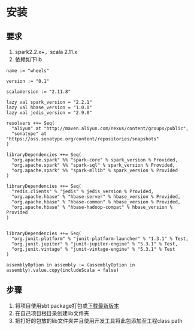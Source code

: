 # 安装
## 要求
1. spark2.2.x+，scala 2.11.x
2. 依赖如下lib
```
name := "wheels"

version := "0.1"

scalaVersion := "2.11.8"

lazy val spark_version = "2.2.1"
lazy val hbase_version = "1.0.0"
lazy val jedis_version = "2.9.0"

resolvers ++= Seq(
  "aliyun" at "http://maven.aliyun.com/nexus/content/groups/public",
  "sonatype" at "https://oss.sonatype.org/content/repositories/snapshots"
)

libraryDependencies ++= Seq(
  "org.apache.spark" %% "spark-core" % spark_version % Provided,
  "org.apache.spark" %% "spark-sql" % spark_version % Provided,
  "org.apache.spark" %% "spark-mllib" % spark_version % Provided
)

libraryDependencies ++= Seq(
  "redis.clients" % "jedis" % jedis_version % Provided,
  "org.apache.hbase" % "hbase-server" % hbase_version % Provided,
  "org.apache.hbase" % "hbase-common" % hbase_version % Provided,
  "org.apache.hbase" % "hbase-hadoop-compat" % hbase_version % Provided
)


libraryDependencies ++= Seq(
  "org.junit.platform" % "junit-platform-launcher" % "1.3.1" % Test,
  "org.junit.jupiter" % "junit-jupiter-engine" % "5.3.1" % Test,
  "org.junit.vintage" % "junit-vintage-engine" % "5.3.1" % Test
)

assemblyOption in assembly := (assemblyOption in assembly).value.copy(includeScala = false)
```
## 步骤
1. 将项目使用sbt package打包或[下载最新版本](https://github.com/ChieftainX/wheels/releases/download/v0.1/wheels_2.11-0.1.jar)
2. 在自己项目根目录创建lib文件夹
3. 把打好的包放的lib文件夹并且使用开发工具将此包添加至工程class path